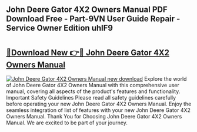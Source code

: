 ## John Deere Gator 4X2 Owners Manual PDF Download Free - Part-9VN User Guide Repair - Service Owner Edition uhlF9

# <h2><a href="http://bc90324.oget.top/?id=John+Deere+Gator+4X2+Owners+Manual">🔗Download New 👉🔴 John Deere Gator 4X2 Owners Manual</a></h2>

[![John Deere Gator 4X2 Owners Manual new download](https://i.imgur.com/5g1atiW.png)](http://bc90324.oget.top/?id=John+Deere+Gator+4X2+Owners+Manual)
Explore the world of John Deere Gator 4X2 Owners Manual with this comprehensive user manual, covering all aspects of the product's features and functionality. Important Safety Guidelines Please read all safety guidelines carefully before operating your new John Deere Gator 4X2 Owners Manual. Enjoy the seamless integration of list of features with your new John Deere Gator 4X2 Owners Manual. Thank You for Choosing John Deere Gator 4X2 Owners Manual. We are excited to be part of your journey.
